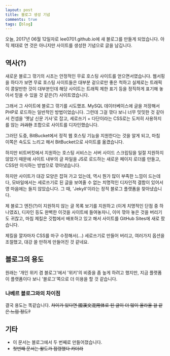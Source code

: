 ```yaml
---
layout: post
title: 블로그 생성 기념
comments: true
tags: [blog]
---
```


오늘, 2017년 06월 12일자로 lee0701.github.io에 새 블로그를 만들게 되었습니다. 아직 제대로 연 것은 아니지만 사이트를 생성한 기념으로 글을 남깁니다.

## 역사(?)
새로운 블로그 깎기의 시초는 안정적인 무료 호스팅 사이트를 얻으면서였습니다. 웹서핑을 하다가 보면 무료 호스팅 사이트들은 대부분 겉으로만 좋은 척하고 실제로는 트래픽이 콩알만한 것이 대부분인데 해당 사이트는 트래픽 제한 표기 등을 정직하게 표기해 놓아서 믿을 수 있을 것 같은(?) 사이트였습니다.

그래서 그 사이트에 블로그 깎기를 시도했죠. MySQL 데이터베이스에 글을 저장해서 PHP로 로드하는 일반적인 방법이었습니다. 그런데 그걸 깎다 보니 너무 밋밋한 것 같아서 컨셉을 '옛날 신문 기사'로 잡고, 세로쓰기 + 다단이라는 CSS로는 도저히 사용하지를 않는 ~~기괴한~~ 조합으로 사이트를 디자인했습니다.

그러던 도중, BitBucket에서 정적 웹 호스팅 기능을 지원한다는 것을 알게 되고, 마침 이쪽은 속도도 느리고 해서 BitBucket으로 사이트를 옮겼습니다.

하지만 비트버킷에서 지원하는 호스팅 서비스는 서버 사이드 스크립팅을 일절 지원하지 않았기 때문에 사이트 내부의 글 파일을 JS로 로드하는 새로운 페이지 로더를 만들고, CSS만 이식하는 방법으로 깎아냈습니다.

하지만 사이트가 대강 모양은 잡혀 가고 있는데, 역시 뭔가 많이 부족한 느낌이 드는데다, 모바일에서는 세로쓰기로 된 글을 보여줄 수 없는 치명적인 디자인적 결함이 있어서 영 마음에는 들지 않았습니다. 그 때, 'Jekyll'이라는 정적 블로그 플랫폼을 찾아냈습니다.

제 블로그 엔진(?)이 지원하지 않는 글 목록 보기를 지원하고 (이게 치명적인 단점 중 하나였죠), 디자인 등도 완벽한 이것을 사이트에 들여놓자니, 이미 깎아 놓은 것을 버리기도 귀찮고, 마침 제킬은 깃헙에서 배포하고 있고 해서 사이트를 GitHub Sites에 새로 팠습니다.

제킬을 깔자마자 CSS를 마구 수정해서(...) 세로쓰기로 만들어 버리고, 여러가지 옵션을 조절했고, 대강 쓸 만하게 만들어진 것 같네요.

## 블로그의 용도
원래는 '개인 위키 겸 블로그'에서 '위키'의 비중을 좀 높게 하려고 했지만, 지금 플랫폼이 플랫폼이다 보니 '블로그'쪽으로 더 이용을 할 것 같습니다.

### 나베르 블로그와의 차이점
결국 용도는 똑같습니다. ~~차이가 있다면 國漢文混用体로 된 글이 더 많이 올라올 걸 같은 느낌 정도?~~

## 기타
* 이 문서는 블로그에서 두 번째로 만들어졌습니다.
* ~~첫번째 문서는 왈도가 점령했다 카더라~~
